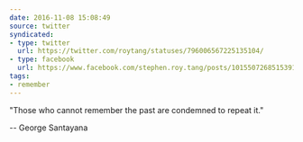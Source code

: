 ```yaml
---
date: 2016-11-08 15:08:49
source: twitter
syndicated:
- type: twitter
  url: https://twitter.com/roytang/statuses/796006567225135104/
- type: facebook
  url: https://www.facebook.com/stephen.roy.tang/posts/10155072685153912
tags:
- remember
---
```


"Those who cannot remember the past are condemned to repeat it."

-- George Santayana